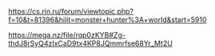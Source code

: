 https://cs.rin.ru/forum/viewtopic.php?f=10&t=81396&hilit=monster+hunter%3A+world&start=5910

https://mega.nz/file/rqp0zKYB#Zg-thdJ8rSyQ4zIxCaD9tx4KP8JQmmrfse68Yr_Mt2U